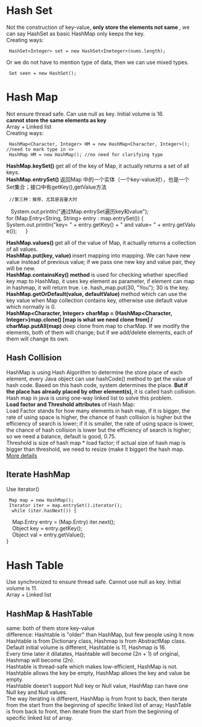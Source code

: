 # Hash Set   
Not the construction of key-value, <b> only store the elements not same </b> , we can say HashSet as basic HashMap only keeps the key.    
Creating ways:    

     HashSet<Integer> set = new HashSet<Ineteger>(nums.length);     
Or we do not have to mention type of data, then we can use mixed types.    

     Set seen = new HashSet();  


# Hash Map    
Not ensure thread safe. Can use null as key. Initial volume is 16.       
<b> cannot store the same elements as key </b>    
Array + Linked list        
Creating ways:   

     HashMap<Character, Integer> HM = new HashMap<Character, Integer>(); //need to mark type in <>    
     HashMap HM = new HashMap(); //no need for clarifying type      

<b>HashMap.keySet() </b> get all of the key of Map, it actually returns a set of all keys.     
<b>HashMap.entrySet() </b> 返回Map 中的一个实体（一个key-value对），也是一个Set集合；接口中有getKey(),getValue方法      

     //第三种：推荐，尤其是容量大时  
     
      System.out.println("通过Map.entrySet遍历key和value");  
      for (Map.Entry<String, String> entry : map.entrySet()) {  
          System.out.println("key= " + entry.getKey() + " and value= " + entry.getValue());  
      }  


<b>HashMap.values() </b> get all of the value of Map, it actually returns a collection of all values.           
<b>HashMap.put(key, value) </b> insert mapping into mapping. We can have new value instead of previous value; if we pass one new key and value pair, they will be new.      
<b>HashMap.containsKey() method </b> is used for checking whether specified key map to HashMap, it uses key element as parameter, if element can map in hashmap, it will return true. i.e. hash_map.put(30, "You"); 30 is the key.    
<b>HashMap.getOrDefault(value, defaultValue) </b> method which can use the key value when Map collection contains key, otherwise use default value which normally is 0.     
<b>HashMap<Character, Integer> charMap = (HashMap<Character, Integer>)map.clone() [map is what we need clone from] / charMap.putAll(map) </b> deep clone from map to charMap. If we modify the elements, both of them will change; but if we add/delete elements, each of them will change its own.      

## Hash Collision    
HashMap is using Hash Algorithm to determine the store place of each element, every Java object can use hashCode() method to get the value of hash code. Based on this hash code, system determines the place. <b> But if the place has already placed by other element(s), </b> it is called hash collision.      
Hash map in java is using one-way linked list to solve this problem.      
<b> Load factor and Threshold attributes </b> of Hash Map:    
Load Factor stands for how many elements in hash map, if it is bigger, the rate of using space is higher, the chance of hash collision is higher but the efficiency of search is lower; if it is smaller, the rate of using space is lower, the chance of hash collision is lower but the efficiency of search is higher; so we need a balance, default is good, 0.75.     
Threshold is size of hash map * load factor; if actual size of hash map is bigger than threshold, we need to resize (make it bigger) the hash map.      
[More details](https://www.cnblogs.com/peizhe123/p/5790252.html)    

## Iterate HashMap     
Use iterator()    

     Map map = new HashMap();   
     Iterator iter = map.entrySet().iterator();   
      while (iter.hasNext()) {   
          Map.Entry entry = (Map.Entry) iter.next();   
          Object key = entry.getKey();   
          Object val = entry.getValue();   
      }   

 


# Hash Table    
Use synchronized to ensure thread safe. Cannot use null as key. Initial volume is 11.     
Array + Linked list    



## HashMap & HashTable    
same: both of them store key-value   
difference: 
Hashtable is "older" than HashMap, but few people using it now.    
Hashtable is from Dictionary class, Hashmap is from AbstractMap class.    
Default initial volume is different, Hashtable is 11, Hashmap is 16.    
Every time later it dilatates, Hashtable will become (2n + 1) of original, Hashmap will become (2n).     
Hashtable is thread-safe which makes low-efficient, HashMap is not.       
Hashtable allows the key be empty, HashMap allows the key and value be empty.      
Hashtable doesn't support Null key or Null value, HashMap can have one Null key and Null values.    
The way iterating is different, HashMap is from front to back, then iterate from the start from the beginning  of specific linked list of array; HashTable is from back to front, then iterate from the start from the beginning  of specific linked list of array.      



